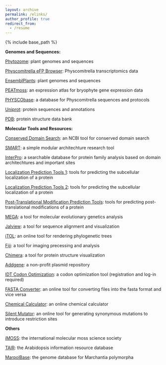 ```yaml
---
layout: archive
permalink: /elinks/
author_profile: true
redirect_from:
  - /resume
---
```


{% include base_path %}

<b>Genomes and Sequences:</b>

<a href="https://phytozome-next.jgi.doe.gov/">Phytozome</a>: plant genomes and sequences

<a href="https://bar.utoronto.ca/efp_physcomitrella/cgi-bin/efpWeb.cgi">Physcomitrella eFP Browser</a>: Physcomitrella transcriptomics data 

<a href="http://plants.ensembl.org/index.html">EnsemblPlants</a>: plant genomes and sequences

<a href="https://peatmoss.plantcode.cup.uni-freiburg.de/ppatens_db/pp_search_input.php">PEATmoss</a>: an expression atlas for bryophyte gene expression data

<a href="https://moss.nibb.ac.jp/">PHYSCObase</a>: a database for Physcomitrella sequences and protocols

<a href="https://www.uniprot.org/">Uniprot</a>: protein sequences and annotations

<a href="https://www.rcsb.org/">PDB</a>: protein structure data bank

<b>Molecular Tools and Resources:</b>

<a href="https://www.ncbi.nlm.nih.gov/Structure/cdd/wrpsb.cgi">Conserved Domain Search</a>: an NCBI tool for conserved domain search

<a href="http://smart.embl-heidelberg.de/">SMART</a>: a simple modular architechture research tool

<a href="https://www.ebi.ac.uk/interpro/">InterPro</a>: a searchable database for protein family analysis based on domain architechtures and important sites

<a href="https://bioinformatics.ysu.edu/tools/subcell.html">Localization Prediction Tools 1</a>: tools for predicting the subcellular localization of a protein

<a href="https://www.geneinfinity.org/sp/sp_proteinloc.html">Localization Prediction Tools 2</a>: tools for predicting the subcellular localization of a protein

<a href="https://www.geneinfinity.org/sp/sp_proteinptmodifs.html">Post-Translational Modification Prediction Tools</a>: tools for predicting post-translational modifications of a protein

<a href="https://www.megasoftware.net/">MEGA</a>: a tool for molecular evolutionary genetics analysis

<a href="https://www.jalview.org/">Jalview</a>: a tool for sequence alignment and visualization

<a href="https://itol.embl.de/">iTOL</a>: an online tool for rendering phylogenetic trees

<a href="https://imagej.net/software/fiji/">Fiji</a>: a tool for imaging precessing and analysis

<a href="https://www.cgl.ucsf.edu/chimera/">Chimera</a>: a tool for protein structure visualization

<a href="https://www.addgene.org/">Addgene</a>: a non-profit plasmid repository

<a href="https://sg.idtdna.com/pages/tools/codon-optimization-tool">IDT Codon Optimization</a>: a codon optimization tool (registration and log-in required)

<a href="https://www.hiv.lanl.gov/content/sequence/FORMAT_CONVERSION/form.html">FASTA Converter</a>: an online tool for converting files into the fasta format and vice versa

<a href="https://molbiotools.com/chemicalcalculator.php">Chemical Calculator</a>: an online chemical calculator

<a href="https://molbiotools.com/silentmutator.php">Silent Mutator</a>: an online tool for generating synonymous mutations to introduce restriction sites

<b>Others</b>

<a href="http://imoss.org/index.php">iMOSS</a>: the international molecular moss science society

<a href="https://www.arabidopsis.org/">TAIR</a>: the Arabidopsis information resource database

<a href="https://marchantia.info/">MarpolBase</a>: the genome database for Marchantia polymorpha